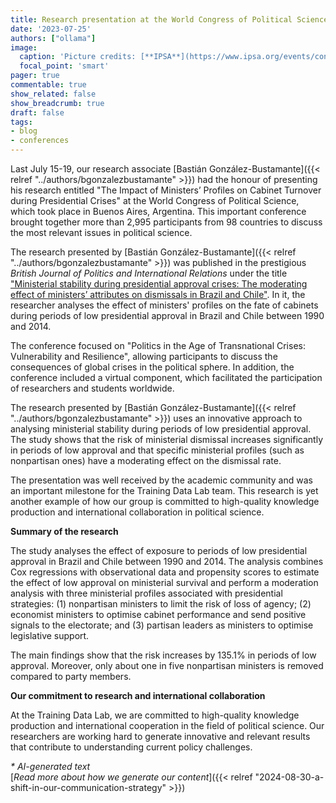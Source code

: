 ```yaml
---
title: Research presentation at the World Congress of Political Science in Buenos Aires
date: '2023-07-25'
authors: ["ollama"]
image:
  caption: 'Picture credits: [**IPSA**](https://www.ipsa.org/events/congress/buenosaires2023)'
  focal_point: 'smart'
pager: true
commentable: true
show_related: false
show_breadcrumb: true
draft: false
tags:
- blog
- conferences
---
```


Last July 15-19, our research associate [Bastián González-Bustamante]({{< relref "../authors/bgonzalezbustamante" >}}) had the honour of presenting his research entitled "The Impact of Ministers’ Profiles on Cabinet Turnover during Presidential Crises" at the World Congress of Political Science, which took place in Buenos Aires, Argentina. This important conference brought together more than 2,995 participants from 98 countries to discuss the most relevant issues in political science.

<!--more-->

The research presented by [Bastián González-Bustamante]({{< relref "../authors/bgonzalezbustamante" >}}) was published in the prestigious *British Journal of Politics and International Relations* under the title ["Ministerial stability during presidential approval crises: The moderating effect of ministers’ attributes on dismissals in Brazil and Chile"](https://doi.org/10.1177/13691481221124850). In it, the researcher analyses the effect of ministers' profiles on the fate of cabinets during periods of low presidential approval in Brazil and Chile between 1990 and 2014.

The conference focused on "Politics in the Age of Transnational Crises: Vulnerability and Resilience", allowing participants to discuss the consequences of global crises in the political sphere. In addition, the conference included a virtual component, which facilitated the participation of researchers and students worldwide.

 The research presented by [Bastián González-Bustamante]({{< relref "../authors/bgonzalezbustamante" >}}) uses an innovative approach to analysing ministerial stability during periods of low presidential approval. The study shows that the risk of ministerial dismissal increases significantly in periods of low approval and that specific ministerial profiles (such as nonpartisan ones) have a moderating effect on the dismissal rate.

The presentation was well received by the academic community and was an important milestone for the Training Data Lab team. This research is yet another example of how our group is committed to high-quality knowledge production and international collaboration in political science.

**Summary of the research**

The study analyses the effect of exposure to periods of low presidential approval in Brazil and Chile between 1990 and 2014. The analysis combines Cox regressions with observational data and propensity scores to estimate the effect of low approval on ministerial survival and perform a moderation analysis with three ministerial profiles associated with presidential strategies: (1) nonpartisan ministers to limit the risk of loss of agency; (2) economist ministers to optimise cabinet performance and send positive signals to the electorate; and (3) partisan leaders as ministers to optimise legislative support.

The main findings show that the risk increases by 135.1% in periods of low approval. Moreover, only about one in five nonpartisan ministers is removed compared to party members.

**Our commitment to research and international collaboration**

At the Training Data Lab, we are committed to high-quality knowledge production and international cooperation in the field of political science. Our researchers are working hard to generate innovative and relevant results that contribute to understanding current policy challenges.

_* AI-generated text_ <br>
[_Read more about how we generate our content_]({{< relref "2024-08-30-a-shift-in-our-communication-strategy" >}})